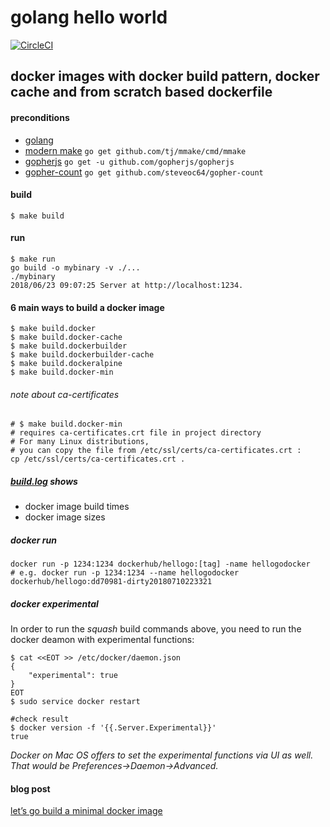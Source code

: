# golang hello world 

[![CircleCI](https://circleci.com/gh/lotharschulz/hellogodocker.svg?style=shield)](https://circleci.com/gh/lotharschulz/hellogodocker)

## docker images with docker build pattern, docker cache and from scratch based dockerfile

#### preconditions
- [golang](https://golang.org/)
- [modern make](https://github.com/tj/mmake) `go get github.com/tj/mmake/cmd/mmake`
- [gopherjs](https://github.com/gopherjs/gopherjs) `go get -u github.com/gopherjs/gopherjs`
- [gopher-count](https://github.com/steveoc64/gopher-count) `go get github.com/steveoc64/gopher-count`

#### build
```
$ make build
```

#### run
```
$ make run
go build -o mybinary -v ./...
./mybinary
2018/06/23 09:07:25 Server at http://localhost:1234.

```

#### 6 main ways to build a docker image
```
$ make build.docker
$ make build.docker-cache
$ make build.dockerbuilder
$ make build.dockerbuilder-cache
$ make build.dockeralpine
$ make build.docker-min
```

###### note about ca-certificates
```
# $ make build.docker-min
# requires ca-certificates.crt file in project directory
# For many Linux distributions, 
# you can copy the file from /etc/ssl/certs/ca-certificates.crt :
cp /etc/ssl/certs/ca-certificates.crt .
```

##### [build.log](build.log) shows
- docker image build times
- docker image sizes

##### docker run
```
docker run -p 1234:1234 dockerhub/hellogo:[tag] -name hellogodocker
# e.g. docker run -p 1234:1234 --name hellogodocker dockerhub/hellogo:dd70981-dirty20180710223321
```

##### docker experimental

In order to run the _squash_ build commands above, you need to run the docker deamon with experimental functions:
```
$ cat <<EOT >> /etc/docker/daemon.json
{ 
    "experimental": true 
} 
EOT
$ sudo service docker restart

#check result
$ docker version -f '{{.Server.Experimental}}'
true
```
_Docker on Mac OS offers to set the experimental functions via UI as well. That would be Preferences->Daemon->Advanced._

#### blog post
[let’s go build a minimal docker image](https://www.lotharschulz.info/2018/10/01/lets-go-build-a-minimal-docker-image/)